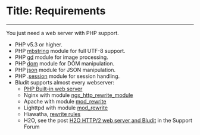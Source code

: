 # Title: Requirements
<!-- Position: 2 -->
---
You just need a web server with PHP support.

- PHP v5.3 or higher.
- PHP [mbstring](http://php.net/manual/en/book.mbstring.php) module for full UTF-8 support.
- PHP [gd](http://php.net/manual/en/book.image.php) module for image processing.
- PHP [dom](http://php.net/manual/en/book.dom.php) module for DOM manipulation.
- PHP [json](http://php.net/manual/en/book.json.php) module for JSON manipulation.
- PHP .[session](http://php.net/manual/en/book.session.php) module for session handling.
- Bludit supports almost every webserver:
  * [PHP Built-in web server](http://php.net/manual/en/features.commandline.webserver.php)
  * Nginx with module [ngx_http_rewrite_module](http://nginx.org/en/docs/http/ngx_http_rewrite_module.html)
  * Apache with module [mod_rewrite](http://httpd.apache.org/docs/current/mod/mod_rewrite.html)
  * Lighttpd with module [mod_rewrite](http://redmine.lighttpd.net/projects/1/wiki/docs_modrewrite)
  * Hiawatha, [rewrite rules](https://www.hiawatha-webserver.org/howto/url_rewrite_rules)
  * H2O, see the post [H2O HTTP/2 web server and Bludit](https://forum.bludit.org/viewtopic.php?f=6&t=1015) in the Support Forum
